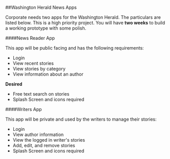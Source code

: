 ##Washington Herald News Apps

Corporate needs two apps for the Washington Herald. The particulars are listed below. This is a high priority project. You will have **two weeks** to build a working prototype with some polish. 

####News Reader App

This app will be public facing and has the following requirements:

- Login
- View recent stories
- View stories by category
- View information about an author
 
**Desired**
- Free text search on stories
- Splash Screen and icons required

####Writers App

This app will be private and used by the writers to manage their stories:

- Login
- View author information
- View the logged in writer's stories
- Add, edit, and remove stories
- Splash Screen and icons required
